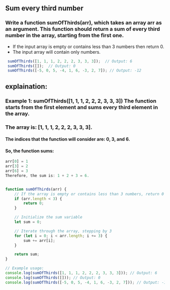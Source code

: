 ## Sum every third number

### Write a function sumOfThirds(arr), which takes an array arr as an argument. This function should return a sum of every third number in the array, starting from the first one.

* If the input array is empty or contains less than 3 numbers then return 0.
* The input array will contain only numbers.

```js
 sumOfThirds([1, 1, 1, 2, 2, 2, 3, 3, 3]);  // Output: 6
 sumOfThirds([]);  // Output: 0
 sumOfThirds([-5, 0, 5, -4, 1, 6, -3, 2, 7]); // Output: -12

```

## explaination:

### Example 1: sumOfThirds([1, 1, 1, 2, 2, 2, 3, 3, 3]) The function starts from the first element and sums every third element in the array.
### The array is: [1, 1, 1, 2, 2, 2, 3, 3, 3].
#### The indices that the function will consider are: 0, 3, and 6.
#### So, the function sums:

```js
arr[0] = 1
arr[3] = 2
arr[6] = 3
Therefore, the sum is: 1 + 2 + 3 = 6.
```

```js

function sumOfThirds(arr) {
    // If the array is empty or contains less than 3 numbers, return 0
    if (arr.length < 3) {
        return 0;
    }

    // Initialize the sum variable
    let sum = 0;

    // Iterate through the array, stepping by 3
    for (let i = 0; i < arr.length; i += 3) {
        sum += arr[i];
    }

    return sum;
}

// Example usage:
console.log(sumOfThirds([1, 1, 1, 2, 2, 2, 3, 3, 3])); // Output: 6
console.log(sumOfThirds([])); // Output: 0
console.log(sumOfThirds([-5, 0, 5, -4, 1, 6, -3, 2, 7])); // Output: -12

```
















